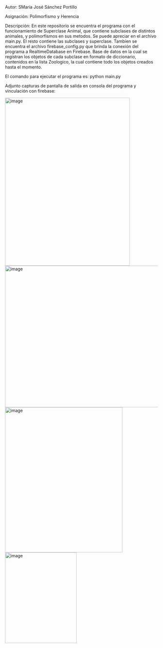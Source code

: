 Autor: SMaría José Sánchez Portillo

Asignación: Polimorfismo y Herencia

Descripción: En este repositorio se encuentra el programa con el funcionamiento de Superclase Animal, que contiene subclases de distintos animales, y polimorfismos en sus metodos. Se puede apreciar en el archivo main.py. El resto contiene las subclases y superclase. Tambien se encuentra el archivo firebase_config.py que brinda la conexión del programa a RealtimeDatabase en Firebase. Base de datos en la cual se registran los objetos de cada subclase en formato de diccionario, contenidos en la lista Zoologico, la cual contiene todo los objetos creados hasta el momento.

El comando para ejecutar el programa es: python main.py

Adjunto capturas de pantalla de salida en consola del programa y vinculación con firebase:

<img width="411" height="554" alt="image" src="https://github.com/user-attachments/assets/c1534454-5b22-4f51-b2e3-126923de625c" />


<img width="600" height="467" alt="image" src="https://github.com/user-attachments/assets/11455e7e-a17e-4620-bca6-4d1f5ddb7eeb" />

<img width="387" height="479" alt="image" src="https://github.com/user-attachments/assets/c392ad56-8cd7-4a57-9cef-9e664f5cbdc7" />

<img width="236" height="299" alt="image" src="https://github.com/user-attachments/assets/3a285542-16b1-4e9e-8bf5-87ef787300fb" />
